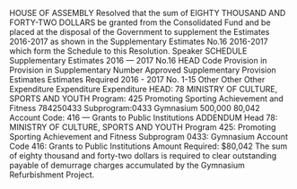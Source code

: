 HOUSE OF ASSEMBLY
Resolved that the sum of EIGHTY THOUSAND AND FORTY-TWO DOLLARS be granted from the Consolidated Fund and be placed at the disposal of the Government to supplement the Estimates 2016-2017 as shown in the Supplementary Estimates No.16 2016-2017 which form the Schedule to this Resolution.
Speaker
SCHEDULE
Supplementary Estimates 2016 — 2017 No.16
HEAD Code Provision in Provision in Supplementary Number Approved Supplementary Provision Estimates Estimates Required 2016 - 2017 No. 1-15 Other Other Other Expenditure Expenditure Expenditure HEAD: 78 MINISTRY OF CULTURE, SPORTS AND YOUTH Program: 425 Promoting Sporting Achievement and Fitness 784250433 Subprogram:0433 Gymnasium 500,000 80,042 Account Code: 416 — Grants to Public Institutions
ADDENDUM
Head 78: MINISTRY OF CULTURE, SPORTS AND YOUTH Program 425: Promoting Sporting Achievement and Fitness Subprogram 0433: Gymnasium Account Code 416: Grants to Public Institutions Amount Required: $80,042
The sum of eighty thousand and forty-two dollars is required to clear outstanding payable of demurrage charges accumulated by the Gymnasium Refurbishment Project.
